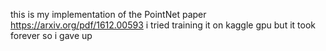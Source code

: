 this is my implementation of the PointNet paper https://arxiv.org/pdf/1612.00593
i tried training it on kaggle gpu but it took forever so i gave up
